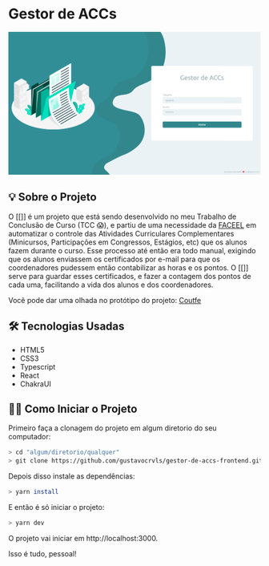 # Gestor de ACCs

![](https://github.com/gustavocrvls/gestor-de-accs-frontend/blob/main/public/screenshots/login_screen_v2.png)

## 💡 Sobre o Projeto

O [[]] é um projeto que está sendo desenvolvido no meu Trabalho de Conclusão de Curso (TCC 😱), e partiu de uma necessidade da <a href="https://faceel.unifesspa.edu.br/">FACEEL</a> em automatizar o controle das Atividades Curriculares Complementares (Minicursos, Participações em Congressos, Estágios, etc) que os alunos fazem durante o curso. Esse processo até então era todo manual, exigindo que os alunos enviassem os certificados por e-mail para que os coordenadores pudessem então contabilizar as horas e os pontos. O [[]] serve para guardar esses certificados, e fazer a contagem dos pontos de cada uma, facilitando a vida dos alunos e dos coordenadores.

Você pode dar uma olhada no protótipo do projeto: <a href="https://www.figma.com/file/28fcRaEdbWgQkIAw6Pnfwh/ACCGen-Web?node-id=0%3A1" target="_blank">Coutfe</a>

## 🛠 Tecnologias Usadas
- HTML5
- CSS3
- Typescript
- React
- ChakraUI

## 🧙‍♂️ Como Iniciar o Projeto

Primeiro faça a clonagem do projeto em algum diretorio do seu computador:
```bash
> cd "algum/diretorio/qualquer"
> git clone https://github.com/gustavocrvls/gestor-de-accs-frontend.git
```
Depois disso instale as dependências:
```bash
> yarn install
```
E então é só iniciar o projeto:
```bash
> yarn dev
```
O projeto vai iniciar em http://localhost:3000. 

Isso é tudo, pessoal!

